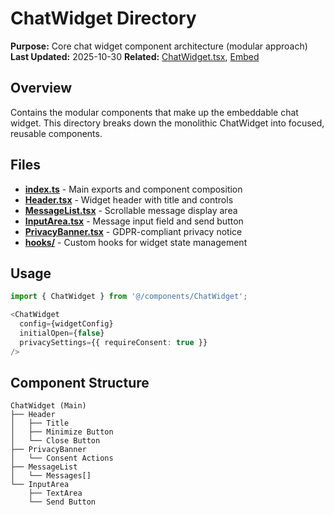 # ChatWidget Directory

**Purpose:** Core chat widget component architecture (modular approach)
**Last Updated:** 2025-10-30
**Related:** [ChatWidget.tsx](/components/ChatWidget.tsx), [Embed](/app/embed)

## Overview

Contains the modular components that make up the embeddable chat widget. This directory breaks down the monolithic ChatWidget into focused, reusable components.

## Files

- **[index.ts](index.ts)** - Main exports and component composition
- **[Header.tsx](Header.tsx)** - Widget header with title and controls
- **[MessageList.tsx](MessageList.tsx)** - Scrollable message display area
- **[InputArea.tsx](InputArea.tsx)** - Message input field and send button
- **[PrivacyBanner.tsx](PrivacyBanner.tsx)** - GDPR-compliant privacy notice
- **[hooks/](hooks/)** - Custom hooks for widget state management

## Usage

```typescript
import { ChatWidget } from '@/components/ChatWidget';

<ChatWidget
  config={widgetConfig}
  initialOpen={false}
  privacySettings={{ requireConsent: true }}
/>
```

## Component Structure

```
ChatWidget (Main)
├── Header
│   ├── Title
│   ├── Minimize Button
│   └── Close Button
├── PrivacyBanner
│   └── Consent Actions
├── MessageList
│   └── Messages[]
└── InputArea
    ├── TextArea
    └── Send Button
```
